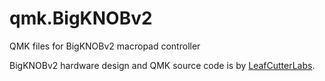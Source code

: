 # qmk.BigKNOBv2
QMK files for BigKNOBv2 macropad controller

BigKNOBv2 hardware design and QMK source code is by [LeafCutterLabs](https://github.com/LeafCutterLabs).
